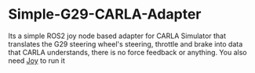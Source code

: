 # Simple-G29-CARLA-Adapter
Its a simple ROS2 joy node based adapter for CARLA Simulator that translates the G29 steering wheel's steering, throttle and brake into data that CARLA understands, there is no force feedback or anything. You also need [Joy](https://github.com/ros-drivers/joystick_drivers/tree/ros2/joy) to run it
